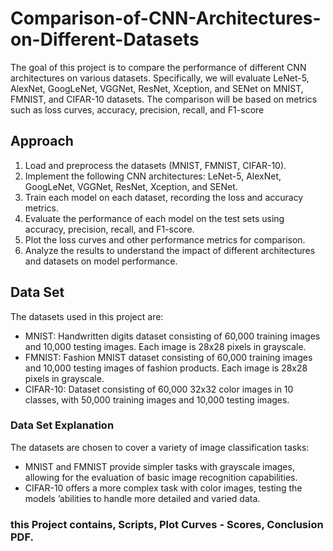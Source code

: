 # Comparison-of-CNN-Architectures-on-Different-Datasets
The goal of this project is to compare the performance of different CNN architectures on various datasets. Specifically, we will evaluate LeNet-5, AlexNet, GoogLeNet, VGGNet, ResNet, Xception, and SENet on MNIST, FMNIST, and CIFAR-10 datasets. The comparison will be based on metrics such as loss curves, accuracy, precision, recall, and F1-score

## Approach
1. Load and preprocess the datasets (MNIST, FMNIST, CIFAR-10).
2. Implement the following CNN architectures: LeNet-5, AlexNet, GoogLeNet, VGGNet,
ResNet, Xception, and SENet.
3. Train each model on each dataset, recording the loss and accuracy metrics.
4. Evaluate the performance of each model on the test sets using accuracy, precision, recall,
and F1-score.
5. Plot the loss curves and other performance metrics for comparison.
6. Analyze the results to understand the impact of different architectures and datasets on
model performance.

## Data Set
The datasets used in this project are:
- MNIST: Handwritten digits dataset consisting of 60,000 training images and 10,000 testing
images. Each image is 28x28 pixels in grayscale.
- FMNIST: Fashion MNIST dataset consisting of 60,000 training images and 10,000 testing
images of fashion products. Each image is 28x28 pixels in grayscale.
- CIFAR-10: Dataset consisting of 60,000 32x32 color images in 10 classes, with 50,000
training images and 10,000 testing images.
### Data Set Explanation
The datasets are chosen to cover a variety of image classification tasks:
- MNIST and FMNIST provide simpler tasks with grayscale images, allowing for the evaluation
of basic image recognition capabilities.
- CIFAR-10 offers a more complex task with color images, testing the models ’abilities to
handle more detailed and varied data.

### this Project contains, Scripts, Plot Curves - Scores, Conclusion PDF.
